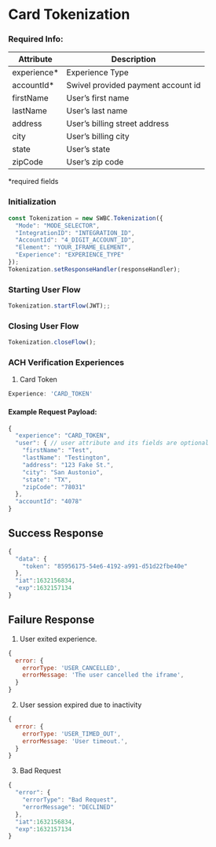 
# Card Tokenization

### Required Info:


| Attribute   | Description |
| ----------- | ----------- |
| experience*  | Experience Type |
| accountId* | Swivel provided payment account id |
| firstName | User’s first name |
| lastName | User’s last name |
| address | User’s billing street address |
| city | User’s billing city |
| state | User’s state |
| zipCode | User’s zip code |

*required fields

### Initialization

```js
const Tokenization = new SWBC.Tokenization({
  "Mode": "MODE_SELECTOR",
  "IntegrationID": "INTEGRATION_ID",
  "AccountId": "4_DIGIT_ACCOUNT_ID",
  "Element": "YOUR_IFRAME_ELEMENT",
  "Experience": "EXPERIENCE_TYPE"
});
Tokenization.setResponseHandler(responseHandler);
```

### Starting User Flow

```js
Tokenization.startFlow(JWT);;
```

### Closing User Flow

```js
Tokenization.closeFlow();
```

### ACH Verification Experiences

1. Card Token

```js
Experience: 'CARD_TOKEN'
```
#### Example Request Payload:
```js
{
  "experience": "CARD_TOKEN",
  "user": { // user attribute and its fields are optional
    "firstName": "Test",
    "lastName": "Testington",
    "address": "123 Fake St.",
    "city": "San Austonio",
    "state": "TX",
    "zipCode": "78031"
  },
  "accountId": "4078"
}
```


## Success Response

```js
{
  "data": {
    "token": "85956175-54e6-4192-a991-d51d22fbe40e"
  },
  "iat":1632156834, 
  "exp":1632157134
}
```

## Failure Response

1. User exited experience.
```js
{
  error: {
    errorType: 'USER_CANCELLED',
    errorMessage: 'The user cancelled the iframe',
  }
}
```

2. User session expired due to inactivity
```js
{
  error: {
    errorType: 'USER_TIMED_OUT',
    errorMessage: 'User timeout.',
  }
}
```

3. Bad Request
```js
{ 
  "error": { 
    "errorType": "Bad Request",
    "errorMessage": "DECLINED"
  }, 
  "iat":1632156834,  
  "exp":1632157134 
}
```